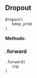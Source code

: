 #


## Dropout
```python 
Dropout(
   keep_prob
)
```




**Methods:**


### .forward
```python
.forward(
   inp
)
```

